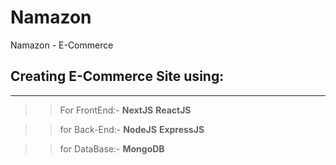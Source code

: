 # Namazon
Namazon - E-Commerce

## Creating E-Commerce Site using:
----
>>For FrontEnd:-
**NextJS**
**ReactJS**

>>for Back-End:-
**NodeJS**
**ExpressJS**

>>for DataBase:-
**MongoDB**
